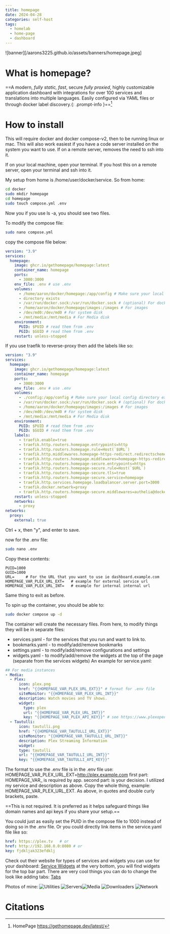 ```yaml
---
title: homepage
date: 2024-04-28
categories: self-host
tags:
  - homelab
  - home-page
  - dashboard
---
```

![banner][/aarons3225.github.io/assets/banners/homepage.jpeg]
# What is homepage?
==A modern, _fully static, fast_, secure _fully proxied_, highly customizable application dashboard with integrations for over 100 services and translations into multiple languages. Easily configured via YAML files or through docker label discovery.{: .prompt-info }==[^1]

# How to install

This will require docker and docker compose-v2, then to be running linux or mac. This will also work easiest if you have a code server installed on the system you want to use. If on a remote server, removes the need to ssh into it.

If on your local machine, open your terminal. If you host this on a remote server, open your terminal and ssh into it.

My setup from home is /home/user/docker/service. So from home:

```sh
cd docker
sudo mkdir homepage
cd homepage
sudo touch compose.yml .env
```

Now you if you use ls -a, you should see two files. 

To modify the compose file:
```sh
sudo nano compose.yml
```
copy the compose file below:
```yaml
version: "3.9"
services:
  homepage:
    image: ghcr.io/gethomepage/homepage:latest
    container_name: homepage
    ports:
      - 3000:3000
    env_file: .env # use .env
    volumes:
      - /home/aaron/docker/homepage:/app/config # Make sure your local config
      - directory exists
      - /var/run/docker.sock:/var/run/docker.sock # (optional) For docker integrations, see alternative methods
      - /home/aaron/docker/homepage/images:/images # For images
      - /dev/md0:/dev/md0 # For system disk
      - /mnt/media:/mnt/media # For Media disk
    environment:
      PUID: $PUID # read them from .env
      PGID: $GUID # read them from .env
    restart: unless-stopped
```
If you use traefik to reverse-proxy then add the labels like so:
```yaml
version: "3.9"
services:
  homepage:
    image: ghcr.io/gethomepage/homepage:latest
    container_name: homepage
    ports:
      - 3000:3000
    env_file: .env # use .env
    volumes:
      - ./config:/app/config # Make sure your local config directory exists
      - /var/run/docker.sock:/var/run/docker.sock # (optional) For docker integrations, see alternative methods
      - /home/aaron/docker/homepage/images:/images # For images
      - /dev/md0:/dev/md0 # For system disk
      - /mnt/media:/mnt/media # For Media disk
    environment:
      PUID: $PUID # read them from .env
      PGID: $GUID # read them from .env
    labels:
	  - traefik.enable=true
	  - traefik.http.routers.homepage.entrypoints=http
	  - traefik.http.routers.homepage.rule=Host(`$URL`)
	  - traefik.http.middlewares.homepage-https-redirect.redirectscheme.scheme=https
	  - traefik.http.routers.homepage.middlewares=homepage-https-redirect
	  - traefik.http.routers.homepage-secure.entrypoints=https
	  - traefik.http.routers.homepage-secure.rule=Host(`$URL`)
	  - traefik.http.routers.homepage-secure.tls=true
	  - traefik.http.routers.homepage-secure.service=homepage
	  - traefik.http.services.homepage.loadbalancer.server.port=3000
	  - traefik.docker.network=proxy
	  - traefik.http.routers.homepage-secure.middlewares=authelia@docker # for authelia authentication
    restart: unless-stopped
	networks:
	  - proxy
networks:
  proxy:
    external: true
```
Ctrl + x, then "y", and enter to save.

now for the .env file:
```sh
sudo nano .env
```
Copy these contents:
```.env
PUID=1000
GUID=1000
URL=     # For the URL that you want to use ie dashboard.example.com
HOMEPAGE_VAR_PLEX_URL_EXT=   # example for external service url
HOMEPAGE_VAR_PLEX_URL_INT=   # example for internal internal url
```
Same thing to exit as before.

To spin up the container, you should be able to:
```sh
sudo docker compose up -d
```

The container will create the necessary files. From here, to modify things they will be in separate files: 
- services.yaml - for the services that you run and want to link to.
- bookmarks.yaml - to modify/add/remove bookmarks
- settings.yaml - to modify/add/remove configurations and settings
- widgets.yaml - to modify/add/remove the widgets at the top of the page (separate from the services widgets)
An example for service.yaml:
```yaml
## For media instances
- Media:
  - Plex:
      icon: plex.png
	  href: "{{HOMEPAGE_VAR_PLEX_URL_EXT}}" # format for .env file
	  siteMonitor: "{{HOMEPAGE_VAR_PLEX_URL_INT}}"
	  description: Watch movies and TV shows.
	  widget:
		type: plex
		url: "{{HOMEPAGE_VAR_PLEX_URL_INT}}"
		key: "{{HOMEPAGE_VAR_PLEX_API_KEY}}" # see https://www.plexopedia.com/plex-media-server/general/plex-token/
  - Tautulli:
	  icon: tautulli.png
	  href: "{{HOMEPAGE_VAR_TAUTULLI_URL_EXT}}"
	  siteMonitor: "{{HOMEPAGE_VAR_TAUTULLI_URL_INT}}"
	  description: Plex Streaming Information
	  widget:
	  type: tautulli
	  url: "{{HOMEPAGE_VAR_TAUTULLI_URL_INT}}"
	  key: "{{HOMEPAGE_VAR_TAUTULLI_API_KEY}}"
```
The format to use the .env file is in the .env file use:
HOMEPAGE_VAR_PLEX_URL_EXT=http://plex.example.com
first part: HOMEPAGE_VAR_ is required by app.
second part: is your decision. I utilized my service and description as above.
Copy the whole thing, example: HOMEPAGE_VAR_PLEX_URL_EXT.
As above, in quotes and double curly brackets, paste. 

==This is not required. It is preferred as it helps safeguard things like domain names and api keys if you share your setup.==

You could just as easily set the PUID in the compose file to 1000 instead of doing so in the .env file. Or you could directly link items in the service.yaml file like so:
```yaml
href: https://plex.tv   # or
href: http://192.168.0.0:8080 # or
key: fjdkljak323efdklj
```

Check out their website for types of services and widgets you can use for your dashboard:
[Service Widgets](https://gethomepage.dev/latest/widgets/)
at the very bottom, you will find widgets for the top bar part. There are very cool things you can do to change the look like adding tabs:
[Tabs](https://gethomepage.dev/latest/configs/settings/#tabs)

Photos of mine:
![Utilities](/aarons3225.github.io/assets/img/homepage/homepage_utilities.png)
![Servers](aarons3225.github.io/assets/img/homepage/homepage_servers.png)![Media](/aarons3225.github.io/assets/img/homepage/homepage_media.png)
![Downloaders](/aarons3225.github.io/assets/img/homepage/homepage_downloaders.png)
![Network](/aarons3225.github.io/assets/img/homepage/homepage_network.png)

# Citations

[^1]: HomePage
https://gethomepage.dev/latest/